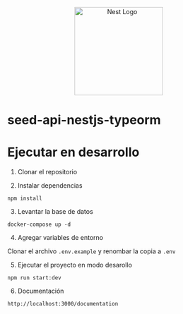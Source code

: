 <p align="center">
  <a href="http://nestjs.com/" target="blank"><img src="https://nestjs.com/img/logo-small.svg" width="200" alt="Nest Logo" /></a>
</p>

# seed-api-nestjs-typeorm

# Ejecutar en desarrollo

1. Clonar el repositorio

2. Instalar dependencias

`npm install`

3. Levantar la base de datos

`docker-compose up -d`

4. Agregar variables de entorno

Clonar el archivo `.env.example` y renombar la copia a `.env`

5. Ejecutar el proyecto en modo desarollo

`npm run start:dev`

6. Documentación

`http://localhost:3000/documentation`
